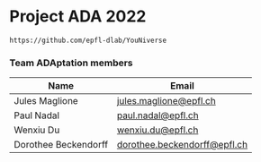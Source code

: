# Project ADA 2022

```https://github.com/epfl-dlab/YouNiverse```

### Team ADAptation members

| Name                | Email                       |
|---------------------|-----------------------------|
| Jules Maglione      | jules.maglione@epfl.ch      |
| Paul Nadal          | paul.nadal@epfl.ch          |
| Wenxiu Du           | wenxiu.du@epfl.ch           |
| Dorothee Beckendorff| dorothee.beckendorff@epfl.ch|

